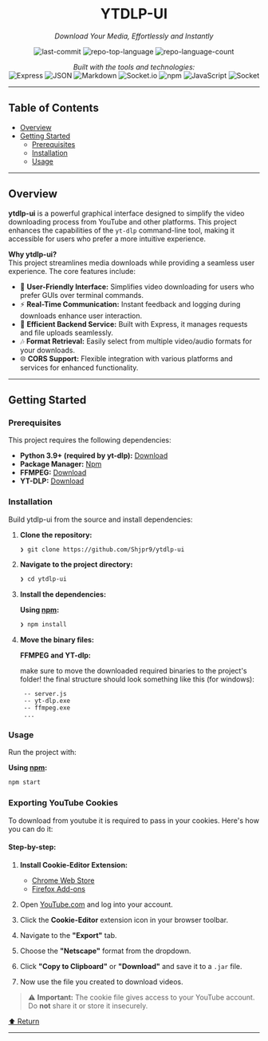 <div align="center">

# YTDLP-UI

_Download Your Media, Effortlessly and Instantly_

![last-commit](https://img.shields.io/github/last-commit/Shjpr9/ytdlp-ui?style=flat&logo=git&logoColor=white&color=0080ff)
![repo-top-language](https://img.shields.io/github/languages/top/Shjpr9/ytdlp-ui?style=flat&color=0080ff)
![repo-language-count](https://img.shields.io/github/languages/count/Shjpr9/ytdlp-ui?style=flat&color=0080ff)

_Built with the tools and technologies:_  
![Express](https://img.shields.io/badge/Express-000000.svg?style=flat&logo=Express&logoColor=white)
![JSON](https://img.shields.io/badge/JSON-000000.svg?style=flat&logo=JSON&logoColor=white)
![Markdown](https://img.shields.io/badge/Markdown-000000.svg?style=flat&logo=Markdown&logoColor=white)
![Socket.io](https://img.shields.io/badge/Socket.io-010101.svg?style=flat&logo=socketdotio&logoColor=white)
![npm](https://img.shields.io/badge/npm-CB3837.svg?style=flat&logo=npm&logoColor=white)
![JavaScript](https://img.shields.io/badge/JavaScript-F7DF1E.svg?style=flat&logo=JavaScript&logoColor=black)
![Socket](https://img.shields.io/badge/Socket-C93CD7.svg?style=flat&logo=Socket&logoColor=white)

</div>

---

## Table of Contents

- [Overview](#overview)
- [Getting Started](#getting-started)
  - [Prerequisites](#prerequisites)
  - [Installation](#installation)
  - [Usage](#usage)

---

## Overview

**ytdlp-ui** is a powerful graphical interface designed to simplify the video downloading process from YouTube and other platforms. This project enhances the capabilities of the `yt-dlp` command-line tool, making it accessible for users who prefer a more intuitive experience.

**Why ytdlp-ui?**  
This project streamlines media downloads while providing a seamless user experience. The core features include:

- 🎥 **User-Friendly Interface:** Simplifies video downloading for users who prefer GUIs over terminal commands.
- ⚡ **Real-Time Communication:** Instant feedback and logging during downloads enhance user interaction.
- 🚀 **Efficient Backend Service:** Built with Express, it manages requests and file uploads seamlessly.
- 🎶 **Format Retrieval:** Easily select from multiple video/audio formats for your downloads.
- 🌐 **CORS Support:** Flexible integration with various platforms and services for enhanced functionality.

---

## Getting Started

### Prerequisites

This project requires the following dependencies:

- **Python 3.9+ (required by yt-dlp):** [Download](https://www.python.org/downloads/)
- **Package Manager:** [Npm](https://nodejs.org/en/download/)
- **FFMPEG:** [Download](https://ffmpeg.org/download.html)
- **YT-DLP:** [Download](https://github.com/yt-dlp/yt-dlp/releases/latest/)

### Installation

Build ytdlp-ui from the source and install dependencies:

1. **Clone the repository:**

   ```sh
   ❯ git clone https://github.com/Shjpr9/ytdlp-ui
   ```

2. **Navigate to the project directory:**

   ```sh
   ❯ cd ytdlp-ui
   ```

3. **Install the dependencies:**

   **Using [npm](https://www.npmjs.com/):**

   ```sh
   ❯ npm install
   ```

4. **Move the binary files:**

   **FFMPEG and YT-dlp:**

   make sure to move the downloaded required binaries to the project's folder!
   the final structure should look something like this (for windows):

   ```
    -- server.js
    -- yt-dlp.exe
    -- ffmpeg.exe
    ...
   ```

### Usage

Run the project with:

**Using [npm](https://www.npmjs.com/):**

```sh
npm start
```

### Exporting YouTube Cookies

To download from youtube it is required to pass in your cookies. Here's how you can do it:

#### Step-by-step:

1. **Install Cookie-Editor Extension:**

   - [Chrome Web Store](https://chromewebstore.google.com/detail/cookie-editor/hlkenndednhfkekhgcdicdfddnkalmdm)
   - [Firefox Add-ons](https://addons.mozilla.org/en-US/firefox/addon/cookie-editor/)

2. Open [YouTube.com](https://www.youtube.com) and log into your account.

3. Click the **Cookie-Editor** extension icon in your browser toolbar.

4. Navigate to the **"Export"** tab.

5. Choose the **"Netscape"** format from the dropdown.

6. Click **"Copy to Clipboard"** or **"Download"** and save it to a `.jar` file.

7. Now use the file you created to download videos.

> ⚠️ **Important:** The cookie file gives access to your YouTube account. Do **not** share it or store it insecurely.

[⬆ Return](#top)

---
